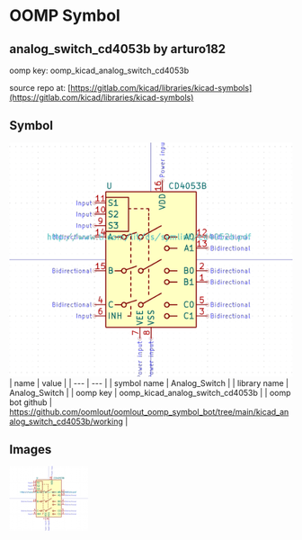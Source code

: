 # OOMP Symbol  
## analog_switch_cd4053b  by arturo182  
  
oomp key: oomp_kicad_analog_switch_cd4053b  
  
source repo at: [https://gitlab.com/kicad/libraries/kicad-symbols](https://gitlab.com/kicad/libraries/kicad-symbols)  
## Symbol  
  
[![working.png](working_600.png)](working.png)  
| name | value | 
| --- | --- | 
| symbol name | Analog_Switch | 
| library name | Analog_Switch | 
| oomp key | oomp_kicad_analog_switch_cd4053b | 
| oomp bot github | https://github.com/oomlout/oomlout_oomp_symbol_bot/tree/main/kicad_analog_switch_cd4053b/working | 
## Images  
  
[![working.png](working_140.png)](working.png)  
